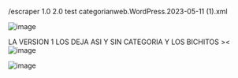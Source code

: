 /escraper 1.0 2.0 test categorianweb.WordPress.2023-05-11 (1).xml

![image](https://github.com/user-attachments/assets/b518283e-29d1-4298-9fda-98e89abdc473)


LA VERSION 1 LOS DEJA ASI Y SIN CATEGORIA Y LOS BICHITOS ><
![image](https://github.com/user-attachments/assets/34fbf3f0-d662-4366-82c0-5f4e5a8794ac)

![image](https://github.com/user-attachments/assets/b7635869-59e7-4347-b5f9-671af75811ec)

